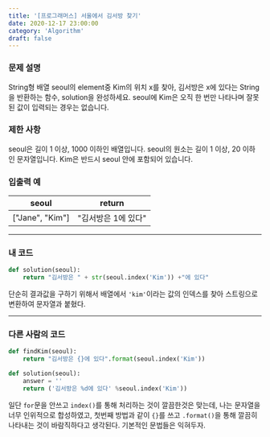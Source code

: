 ```yaml
---
title: '[프로그래머스] 서울에서 김서방 찾기'
date: 2020-12-17 23:00:00
category: 'Algorithm'
draft: false
---
```

### 문제 설명
String형 배열 seoul의 element중 Kim의 위치 x를 찾아, 김서방은 x에 있다는 String을 반환하는 함수, solution을 완성하세요. seoul에 Kim은 오직 한 번만 나타나며 잘못된 값이 입력되는 경우는 없습니다.


### 제한 사항
seoul은 길이 1 이상, 1000 이하인 배열입니다.
seoul의 원소는 길이 1 이상, 20 이하인 문자열입니다.
Kim은 반드시 seoul 안에 포함되어 있습니다.


### 입출력 예
|seoul|	return|
|---|---|
|["Jane", "Kim"]|	"김서방은 1에 있다"|

---


###  내 코드
```python
def solution(seoul):
    return "김서방은 " + str(seoul.index('Kim')) +"에 있다"
```
단순히 결과값을 구하기 위해서 배열에서 `'kim'`이라는 값의 인덱스를 찾아 스트링으로 변환하여 문자열과 붙혔다.


---


### 다른 사람의 코드
```python
def findKim(seoul):
    return "김서방은 {}에 있다".format(seoul.index('Kim'))

def solution(seoul):
    answer = ''
    return ('김서방은 %d에 있다' %seoul.index('Kim'))

```
일단 `for`문을 안쓰고 `index()`를 통해 처리하는 것이 깔끔한것은 맞는데, 나는 문자열을 너무 인위적으로 합성하였고, 첫번째 방법과 같이 `{}`를 쓰고 `.format()`을 통해 깔끔히 나타내는 것이 바람직하다고 생각된다. 기본적인 문법들은 익혀두자.